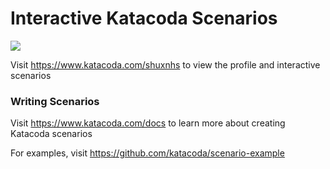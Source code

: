 # Interactive Katacoda Scenarios

[![](http://shields.katacoda.com/katacoda/shuxnhs/count.svg)](https://www.katacoda.com/shuxnhs "Get your profile on Katacoda.com")

Visit https://www.katacoda.com/shuxnhs to view the profile and interactive scenarios

### Writing Scenarios
Visit https://www.katacoda.com/docs to learn more about creating Katacoda scenarios

For examples, visit https://github.com/katacoda/scenario-example
